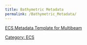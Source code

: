 ```yaml
---
title: Bathymetric Metadata
permalink: /Bathymetric_Metadata/
---
```


[ECS Metadata Template for Multibeam](http://www.ngdc.noaa.gov/mgg/ecs/metadata)

[Category: ECS](/Category:_ECS "wikilink")